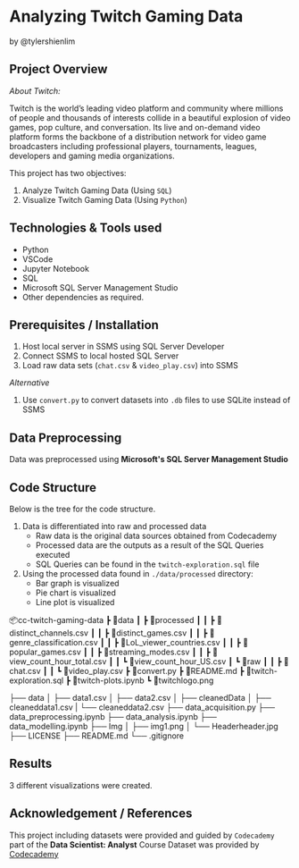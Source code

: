 #  Analyzing Twitch Gaming Data
by @tylershienlim

## Project Overview
*About Twitch:*

Twitch is the world’s leading video platform and community where millions of people and thousands of interests collide in a beautiful explosion of video games, pop culture, and conversation. Its live and on-demand video platform forms the backbone of a distribution network for video game broadcasters including professional players, tournaments, leagues, developers and gaming media organizations.

This project has two objectives:
1. Analyze Twitch Gaming Data (Using `SQL`)
2. Visualize Twitch Gaming Data (Using `Python`)


## Technologies & Tools used
- Python
- VSCode
- Jupyter Notebook
- SQL
- Microsoft SQL Server Management Studio 
- Other dependencies as required.

## Prerequisites / Installation

1. Host local server in SSMS using SQL Server Developer
2. Connect SSMS to local hosted SQL Server
3. Load raw data sets (`chat.csv` & `video_play.csv`) into SSMS

*Alternative*
1. Use `convert.py` to convert datasets into `.db` files to use SQLite instead of SSMS

## Data Preprocessing
Data was preprocessed using **Microsoft's SQL Server Management Studio**

## Code Structure
Below is the tree for the code structure.
1. Data is differentiated into raw and processed data
    - Raw data is the original data sources obtained from Codecademy
    - Processed data are the outputs as a result of the SQL Queries executed
    - SQL Queries can be found in the `twitch-exploration.sql` file
2. Using the processed data found in `./data/processed` directory:
    - Bar graph is visualized
    - Pie chart is visualized
    - Line plot is visualized

📦cc-twitch-gaming-data
 ┣ 📂data
 ┃ ┣ 📂processed
 ┃ ┃ ┣ 📜distinct_channels.csv
 ┃ ┃ ┣ 📜distinct_games.csv
 ┃ ┃ ┣ 📜genre_classification.csv
 ┃ ┃ ┣ 📜LoL_viewer_countries.csv
 ┃ ┃ ┣ 📜popular_games.csv
 ┃ ┃ ┣ 📜streaming_modes.csv
 ┃ ┃ ┣ 📜view_count_hour_total.csv
 ┃ ┃ ┗ 📜view_count_hour_US.csv
 ┃ ┗ 📂raw
 ┃ ┃ ┣ 📜chat.csv
 ┃ ┃ ┗ 📜video_play.csv
 ┣ 📜convert.py
 ┣ 📜README.md
 ┣ 📜twitch-exploration.sql
 ┣ 📜twitch-plots.ipynb
 ┗ 📜twitchlogo.png

 ├── data
│   ├── data1.csv
│   ├── data2.csv
│   ├── cleanedData
│       ├── cleaneddata1.csv
|       └── cleaneddata2.csv
├── data_acquisition.py
├── data_preprocessing.ipynb
├── data_analysis.ipynb
├── data_modelling.ipynb
├── Img
│   ├── img1.png
│   └── Headerheader.jpg
├── LICENSE
├── README.md
└── .gitignore

## Results
3 different visualizations were created.

## Acknowledgement / References
This project including datasets were provided and guided by `Codecademy` part of the **Data Scientist: Analyst** Course
Dataset was provided by [Codecademy](https://github.com/Codecademy-Curriculum/Codecademy-Learn-SQL-from-Scratch/tree/master/Twitch)
